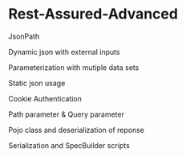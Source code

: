 # Rest-Assured-Advanced

JsonPath

Dynamic json with external inputs

Parameterization with mutiple data sets

Static json usage

Cookie Authentication

Path parameter & Query parameter

Pojo class and deserialization of reponse

Serialization and SpecBuilder scripts
